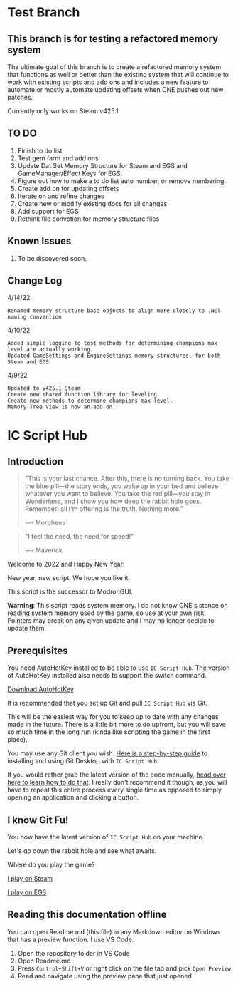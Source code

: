 # Test Branch
## This branch is for testing a refactored memory system

The ultimate goal of this branch is to create a refactored memory system that functions as well or better than the existing system that will continue to work with existing scripts and add ons and includes a new feature to automate or mostly automate updating offsets when CNE pushes out new patches.

Currently only works on Steam v425.1

## TO DO
1. Finish to do list
2. Test gem farm and add ons
3. Update Dat Set Memory Structure for Steam and EGS and GameManager/Effect Keys for EGS.
4. Figure out how to make a to do list auto number, or remove numbering.
6. Create add on for updating offsets
7. Iterate on and refine changes
8. Create new or modify existing docs for all changes
9. Add support for EGS
10. Rethink file convetion for memory structure files

## Known Issues
1. To be discovered soon.

## Change Log

4/14/22

    Renamed memory structure base objects to align more closely to .NET naming convention

4/10/22

    Added simple logging to test methods for determining champions max level are actually working.
    Updated GameSettings and EngineSettings memory structures, for both Steam and EGS.

4/9/22

    Updated to v425.1 Steam
    Create new shared function library for leveling.
    Create new methods to determine champions max level.
    Memory Tree View is now an add on.

# IC Script Hub
## Introduction

> "This is your last chance. After this, there is no turning back. You take the blue pill—the story ends, you wake up in your bed and believe whatever you want to believe. You take the red pill—you stay in Wonderland, and I show you how deep the rabbit hole goes. Remember: all I'm offering is the truth. Nothing more." 
>  
> --- Morpheus 


> "I feel the need, the need for speed!"
> 
> --- Maverick

Welcome to 2022 and Happy New Year!  

New year, new script. We hope you like it.   
  
This script is the successor to ModronGUI.

**Warning**:
This script reads system memory. I do not know CNE's stance on reading system memory used by the game, so use at your own risk. Pointers may break on any given update and I may no longer decide to update them.  


## Prerequisites

You need AutoHotKey installed to be able to use `IC Script Hub`. The version of AutoHotKey installed also needs to support the switch command. 

[Download AutoHotKey](https://www.autohotkey.com/)

It is recommended that you set up Git and pull `IC Script Hub` via Git. 

This will be the easiest way for you to keep up to date with any changes made in the future. There is a little bit more to do upfront, but you will save so much time in the long run (kinda like scripting the game in the first place).

You may use any Git client you wish. [Here is a step-by-step guide](docfiles/getting-started-with-ic-script-hub-using-git.md) to installing and using Git Desktop with `IC Script Hub`.

If you would rather grab the latest version of the code manually, [head over here to learn how to do that](docfiles/getting-started-with-ic-script-hub-using-zip.md). I really don't recommend it though, as you will have to repeat this entire process every single time as opposed to simply opening an application and clicking a button.

## I know Git Fu!

You now have the latest version of `IC Script Hub` on your machine.

Let's go down the rabbit hole and see what awaits.

Where do you play the game?

[I play on Steam](docfiles/using-ic-script-hub-with-steam.md) 

[I play on EGS](docfiles/using-ic-script-hub-with-egs.md)

## Reading this documentation offline

You can open Readme.md (this file) in any Markdown editor on Windows that has a preview function. I use VS Code. 

1. Open the repository folder in VS Code
2. Open Readme.md
3. Press `Control+Shift+V` or right click on the file tab and pick `Open Preview`
4. Read and navigate using the preview pane that just opened



